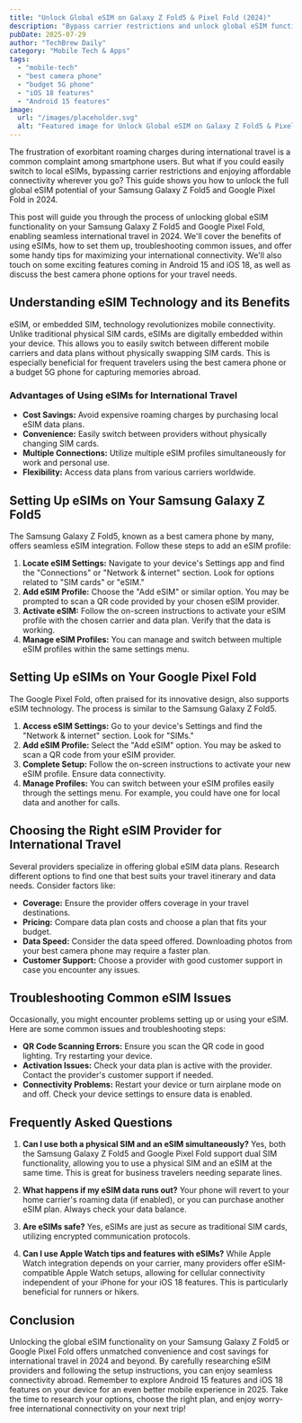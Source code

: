 ```yaml
---
title: "Unlock Global eSIM on Galaxy Z Fold5 & Pixel Fold (2024)"
description: "Bypass carrier restrictions and unlock global eSIM functionality on your Samsung Galaxy Z Fold5 and Google Pixel Fold for seamless international travel in 2024.  Learn how to stay connected abroad with this complete guide. Read now!"
pubDate: 2025-07-29
author: "TechBrew Daily"
category: "Mobile Tech & Apps"
tags:
  - "mobile-tech"
  - "best camera phone"
  - "budget 5G phone"
  - "iOS 18 features"
  - "Android 15 features"
image:
  url: "/images/placeholder.svg"
  alt: "Featured image for Unlock Global eSIM on Galaxy Z Fold5 & Pixel Fold (2024)"
---
```


The frustration of exorbitant roaming charges during international travel is a common complaint among smartphone users.  But what if you could easily switch to local eSIMs, bypassing carrier restrictions and enjoying affordable connectivity wherever you go?  This guide shows you how to unlock the full global eSIM potential of your Samsung Galaxy Z Fold5 and Google Pixel Fold in 2024.


This post will guide you through the process of unlocking global eSIM functionality on your Samsung Galaxy Z Fold5 and Google Pixel Fold, enabling seamless international travel in 2024. We'll cover the benefits of using eSIMs, how to set them up, troubleshooting common issues, and offer some handy tips for maximizing your international connectivity.  We'll also touch on some exciting features coming in Android 15 and iOS 18, as well as discuss the best camera phone options for your travel needs.


## Understanding eSIM Technology and its Benefits

eSIM, or embedded SIM, technology revolutionizes mobile connectivity.  Unlike traditional physical SIM cards, eSIMs are digitally embedded within your device. This allows you to easily switch between different mobile carriers and data plans without physically swapping SIM cards.  This is especially beneficial for frequent travelers using the best camera phone or a budget 5G phone for capturing memories abroad.

### Advantages of Using eSIMs for International Travel

* **Cost Savings:**  Avoid expensive roaming charges by purchasing local eSIM data plans.
* **Convenience:**  Easily switch between providers without physically changing SIM cards.
* **Multiple Connections:**  Utilize multiple eSIM profiles simultaneously for work and personal use.
* **Flexibility:**  Access data plans from various carriers worldwide.


## Setting Up eSIMs on Your Samsung Galaxy Z Fold5

The Samsung Galaxy Z Fold5, known as a best camera phone by many, offers seamless eSIM integration.  Follow these steps to add an eSIM profile:

1. **Locate eSIM Settings:** Navigate to your device's Settings app and find the "Connections" or "Network & internet" section.  Look for options related to "SIM cards" or "eSIM."
2. **Add eSIM Profile:** Choose the "Add eSIM" or similar option. You may be prompted to scan a QR code provided by your chosen eSIM provider.
3. **Activate eSIM:**  Follow the on-screen instructions to activate your eSIM profile with the chosen carrier and data plan.  Verify that the data is working.
4. **Manage eSIM Profiles:**  You can manage and switch between multiple eSIM profiles within the same settings menu.


## Setting Up eSIMs on Your Google Pixel Fold

The Google Pixel Fold, often praised for its innovative design, also supports eSIM technology. The process is similar to the Samsung Galaxy Z Fold5.

1. **Access eSIM Settings:** Go to your device's Settings and find the "Network & internet" section. Look for "SIMs."
2. **Add eSIM Profile:** Select the "Add eSIM" option.  You may be asked to scan a QR code from your eSIM provider.
3. **Complete Setup:** Follow the on-screen instructions to activate your new eSIM profile. Ensure data connectivity.
4. **Manage Profiles:**  You can switch between your eSIM profiles easily through the settings menu.  For example, you could have one for local data and another for calls.



## Choosing the Right eSIM Provider for International Travel

Several providers specialize in offering global eSIM data plans.  Research different options to find one that best suits your travel itinerary and data needs. Consider factors like:

* **Coverage:** Ensure the provider offers coverage in your travel destinations.
* **Pricing:** Compare data plan costs and choose a plan that fits your budget.
* **Data Speed:** Consider the data speed offered.  Downloading photos from your best camera phone may require a faster plan.
* **Customer Support:**  Choose a provider with good customer support in case you encounter any issues.


## Troubleshooting Common eSIM Issues

Occasionally, you might encounter problems setting up or using your eSIM.  Here are some common issues and troubleshooting steps:

* **QR Code Scanning Errors:** Ensure you scan the QR code in good lighting.  Try restarting your device.
* **Activation Issues:** Check your data plan is active with the provider. Contact the provider's customer support if needed.
* **Connectivity Problems:** Restart your device or turn airplane mode on and off. Check your device settings to ensure data is enabled.


## Frequently Asked Questions

1. **Can I use both a physical SIM and an eSIM simultaneously?** Yes, both the Samsung Galaxy Z Fold5 and Google Pixel Fold support dual SIM functionality, allowing you to use a physical SIM and an eSIM at the same time.  This is great for business travelers needing separate lines.

2. **What happens if my eSIM data runs out?**  Your phone will revert to your home carrier's roaming data (if enabled), or you can purchase another eSIM plan.  Always check your data balance.

3. **Are eSIMs safe?**  Yes, eSIMs are just as secure as traditional SIM cards, utilizing encrypted communication protocols.

4. **Can I use Apple Watch tips and features with eSIMs?** While Apple Watch integration depends on your carrier, many providers offer eSIM-compatible Apple Watch setups, allowing for cellular connectivity independent of your iPhone for your iOS 18 features.  This is particularly beneficial for runners or hikers.


## Conclusion

Unlocking the global eSIM functionality on your Samsung Galaxy Z Fold5 or Google Pixel Fold offers unmatched convenience and cost savings for international travel in 2024 and beyond. By carefully researching eSIM providers and following the setup instructions, you can enjoy seamless connectivity abroad.  Remember to explore Android 15 features and iOS 18 features on your device for an even better mobile experience in 2025.  Take the time to research your options, choose the right plan, and enjoy worry-free international connectivity on your next trip!